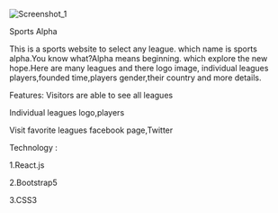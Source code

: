 
![Screenshot_1](https://user-images.githubusercontent.com/68232591/116662467-a064c500-a9b7-11eb-86ce-560eaeced3e8.png)



Sports Alpha


This is a sports website to select any league. which name is sports alpha.You know what?Alpha means beginning.
which explore the new hope.Here are many leagues and there logo image, individual leagues players,founded time,players gender,their country and more details.

Features:
Visitors are able to see all leagues

Individual leagues logo,players

Visit favorite leagues facebook page,Twitter



 Technology :
 
1.React.js

2.Bootstrap5

3.CSS3

